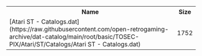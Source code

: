 <table>
<tr><th>Name</th><th>Size</th></tr>
<tr><td>
[Atari ST - Catalogs.dat](https://raw.githubusercontent.com/open-retrogaming-archive/dat-catalog/main/root/basic/TOSEC-PIX/Atari/ST/Catalogs/Atari ST - Catalogs.dat)
</td><td>1752</td></tr>
</table>
